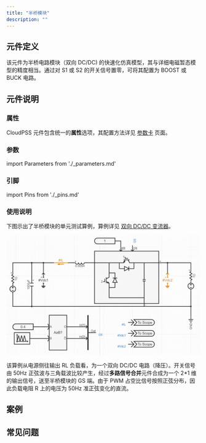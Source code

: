 ```yaml
---
title: "半桥模块"
description: ""
---
```


## 元件定义

该元件为半桥电路模块（双向 DC/DC) 的快速化仿真模型，其与详细电磁暂态模型的精度相当。通过对 S1 或 S2 的开关信号置零，可将其配置为 BOOST 或 BUCK 电路。

## 元件说明

### 属性

CloudPSS 元件包含统一的**属性**选项，其配置方法详见 [参数卡](docs/documents/software/10-xstudio/20-simstudio/40-workbench/20-function-zone/30-design-tab/30-param-panel/index.md) 页面。

### 参数

import Parameters from './_parameters.md'

<Parameters/>

### 引脚

import Pins from './_pins.md'

<Pins/>

### 使用说明

下图示出了半桥模块的单元测试算例，算例详见 [双向 DC/DC 变流器](https://cloudpss.net/model/CloudPSS/HalfBridgeModule)。

![单元测试图](./单元测试.png)

该算例从电源侧往输出 RL 负载看，为一个双向 DC/DC 电路（降压）。开关信号由 50Hz 正弦波与三角载波比较产生，经过**多路信号合并**元件合成为一个 2\*1 维的输出信号，送至半桥模块的 GS 端。由于 PWM 占空比信号按照正弦分布，因此负载电阻 R 上的电压为 50Hz 准正弦变化的直流。

## 案例

## 常见问题
